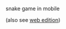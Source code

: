 snake game in mobile

(also see [web edition](https://github.com/cuyu/react-widgets/tree/master/snake))